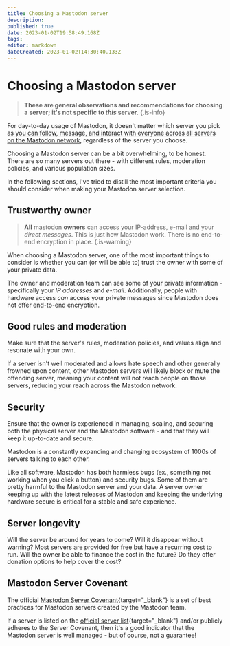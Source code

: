 ```yaml
---
title: Choosing a Mastodon server
description: 
published: true
date: 2023-01-02T19:58:49.168Z
tags: 
editor: markdown
dateCreated: 2023-01-02T14:30:40.133Z
---
```


# Choosing a Mastodon server

> **These are general observations and recommendations for choosing a server; it's not specific to *this* server.**
{.is-info}

For day-to-day usage of Mastodon, it doesn't matter which server you pick [as you can follow, message, and interact with everyone across all servers on the Mastodon network](FAQ.md#but-all-my-friends-are-on-another-server), regardless of the server you choose.

Choosing a Mastodon server can be a bit overwhelming, to be honest. There are so many servers out there - with different rules, moderation policies, and various population sizes.

In the following sections, I've tried to distill the most important criteria you should consider when making your Mastodon server selection.

## Trustworthy owner

> **All** mastodon **owners** can access your IP-address, e-mail and your _direct messages_. This is just how Mastodon work. There is no end-to-end encryption in place.
{.is-warning}

When choosing a Mastodon server, one of the most important things to consider is whether you can (or will be able to) trust the owner with some of your private data.

The owner and moderation team can see some of your private information - specifically your *IP addresses* and *e-mail*. Additionally, people with hardware access *can* access your private messages since Mastodon does not offer end-to-end encryption.

## Good rules and moderation

Make sure that the server's rules, moderation policies, and values align and resonate with your own.

If a server isn't well moderated and allows hate speech and other generally frowned upon content, other Mastodon servers will likely block or mute the offending server, meaning your content will not reach people on those servers, reducing your reach across the Mastodon network.

## Security

Ensure that the owner is experienced in managing, scaling, and securing both the physical server and the Mastodon software - and that they will keep it up-to-date and secure.

Mastodon is a constantly expanding and changing ecosystem of 1000s of servers talking to each other.

Like all software, Mastodon has both harmless bugs (ex., something not working when you click a button) and security bugs. Some of them are pretty harmful to the Mastodon server and your data. A server owner keeping up with the latest releases of Mastodon and keeping the underlying hardware secure is critical for a stable and safe experience.

## Server longevity

Will the server be around for years to come? Will it disappear without warning? Most servers are provided for free but have a recurring cost to run. Will the owner be able to finance the cost in the future? Do they offer donation options to help cover the cost?

## Mastodon Server Covenant

The official [Mastodon Server Covenant](https://joinmastodon.org/covenant){target="_blank"} is a set of best practices for Mastodon servers created by the Mastodon team.

If a server is listed on the [official server list](https://joinmastodon.org/servers){target="_blank"} and/or publicly adheres to the Server Covenant, then it's a good indicator that the Mastodon server is well managed - but of course, not a guarantee!
